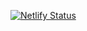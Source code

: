 [![Netlify Status](https://api.netlify.com/api/v1/badges/1ca84058-ee37-49fe-b589-97e2c762daca/deploy-status)](https://app.netlify.com/sites/json-prettier/deploys)

